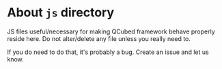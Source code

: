 # About `js` directory

JS files useful/necessary for making QCubed framework behave properly reside here. Do not alter/delete any file unless you really need to. 

If you do need to do that, it's probably a bug. Create an issue and let us know.
